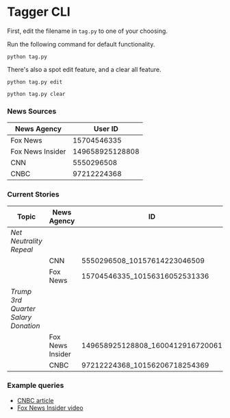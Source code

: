 # Tagger CLI

First, edit the filename in `tag.py` to one of your choosing.

Run the following command for default functionality.

```python tag.py```

There's also a spot edit feature, and a clear all feature.

```python tag.py edit```

```python tag.py clear```

### News Sources

| News Agency | User ID |
|---|---|
| Fox News | 15704546335 |
| Fox News Insider | 149658925128808 |
| CNN | 5550296508 |
| CNBC | 97212224368 |

### Current Stories

| Topic | News Agency | ID |
|---|---|---|
| *Net Neutrality Repeal* |||
|| CNN | 5550296508_10157614223046509 |
|| Fox News | 15704546335_10156316052531336 |
| *Trump 3rd Quarter Salary Donation* |||
|| Fox News Insider | 149658925128808_1600412916720061 |
|| CNBC | 97212224368_10156206718254369 |

### Example queries

- [CNBC article](https://developers.facebook.com/tools/explorer/145634995501895/?method=GET&path=15704546335_10156308025161336%2Fcomments%3Forder%3Dchronological%26limit%3D10000&version=v2.11)
- [Fox News Insider video](https://developers.facebook.com/tools/explorer/145634995501895/?method=GET&path=149658925128808_1600412916720061%2Fcomments%3Forder%3Dchronological%26limit%3D10000&version=v2.11)
